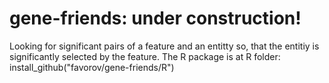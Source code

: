 gene-friends: under construction!
============
Looking for significant pairs of a feature and an entitty so, that the entitiy is significantly selected by the feature.
The R package is at R folder: install\_github("favorov/gene-friends/R") 

